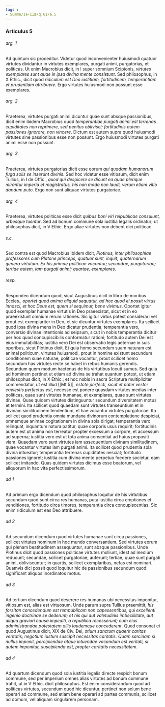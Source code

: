 ```yaml
---
tags : 
- Summa/Ia-IIæ/q.61/a.5
---
```


### Articulus 5

###### arg. 1
Ad quintum sic proceditur. Videtur quod inconvenienter huiusmodi quatuor virtutes dividantur in virtutes exemplares, purgati animi, purgatorias, et politicas. Ut enim Macrobius dicit, in I super somnium Scipionis, *virtutes exemplares sunt quae in ipsa divina mente consistunt*. Sed philosophus, in X Ethic., dicit quod *ridiculum est Deo iustitiam, fortitudinem, temperantiam et prudentiam attribuere*. Ergo virtutes huiusmodi non possunt esse exemplares.

###### arg. 2
Praeterea, virtutes purgati animi dicuntur quae sunt absque passionibus, dicit enim ibidem Macrobius quod *temperantiae purgati animi est terrenas cupiditates non reprimere, sed penitus oblivisci; fortitudinis autem passiones ignorare, non vincere*. Dictum est autem supra quod huiusmodi virtutes sine passionibus esse non possunt. Ergo huiusmodi virtutes purgati animi esse non possunt.

###### arg. 3
Praeterea, virtutes purgatorias dicit esse eorum *qui quadam humanorum fuga solis se inserunt divinis*. Sed hoc videtur esse vitiosum, dicit enim Tullius, in I de Offic., *quod qui despicere se dicunt ea quae plerique mirantur imperia et magistratus, his non modo non laudi, verum etiam vitio dandum puto*. Ergo non sunt aliquae virtutes purgatoriae.

###### arg. 4
Praeterea, virtutes politicas esse dicit *quibus boni viri reipublicae consulunt, urbesque tuentur*. Sed ad bonum commune sola iustitia legalis ordinatur; ut philosophus dicit, in V Ethic. Ergo aliae virtutes non debent dici politicae.

###### s.c.
Sed contra est quod Macrobius ibidem dicit, *Plotinus, inter philosophiae professores cum Platone princeps, quatuor sunt, inquit, quaternarum genera virtutum. Ex his primae politicae vocantur; secundae, purgatoriae; tertiae autem, iam purgati animi; quartae, exemplares*.

###### resp.
Respondeo dicendum quod, sicut Augustinus dicit in libro de moribus Eccles., *oportet quod anima aliquid sequatur, ad hoc quod ei possit virtus innasci, et hoc Deus est, quem si sequimur, bene vivimus*. Oportet igitur quod exemplar humanae virtutis in Deo praeexistat, sicut et in eo praeexistunt omnium rerum rationes. Sic igitur virtus potest considerari vel prout est exemplariter in Deo, et sic dicuntur virtutes exemplares. Ita scilicet quod ipsa divina mens in Deo dicatur prudentia; temperantia vero, conversio divinae intentionis ad seipsum, sicut in nobis temperantia dicitur per hoc quod concupiscibilis conformatur rationi; fortitudo autem Dei est eius immutabilitas; iustitia vero Dei est observatio legis aeternae in suis operibus, sicut Plotinus dixit. Et quia homo secundum suam naturam est animal politicum, virtutes huiusmodi, prout in homine existunt secundum conditionem suae naturae, politicae vocantur, prout scilicet homo secundum has virtutes recte se habet in rebus humanis gerendis. Secundum quem modum hactenus de his virtutibus locuti sumus. Sed quia ad hominem pertinet ut etiam ad divina se trahat quantum potest, ut etiam philosophus dicit, in X Ethic.; et hoc nobis in sacra Scriptura multipliciter commendatur, ut est illud [[Mt 5]], *estote perfecti, sicut et pater vester caelestis perfectus est*, necesse est ponere quasdam virtutes medias inter politicas, quae sunt virtutes humanae, et exemplares, quae sunt virtutes divinae. Quae quidem virtutes distinguuntur secundum diversitatem motus et termini. Ita scilicet quod quaedam sunt virtutes transeuntium et in divinam similitudinem tendentium, et hae vocantur virtutes purgatoriae. Ita scilicet quod prudentia omnia mundana divinorum contemplatione despiciat, omnemque animae cogitationem in divina sola dirigat; temperantia vero relinquat, inquantum natura patitur, quae corporis usus requirit; fortitudinis autem est ut anima non terreatur propter excessum a corpore, et accessum ad superna; iustitia vero est ut tota anima consentiat ad huius propositi viam. Quaedam vero sunt virtutes iam assequentium divinam similitudinem, quae vocantur virtutes iam purgati animi. Ita scilicet quod prudentia sola divina intueatur; temperantia terrenas cupiditates nesciat; fortitudo passiones ignoret; iustitia cum divina mente perpetuo foedere societur, eam scilicet imitando. Quas quidem virtutes dicimus esse beatorum, vel aliquorum in hac vita perfectissimorum.

###### ad 1
Ad primum ergo dicendum quod philosophus loquitur de his virtutibus secundum quod sunt circa res humanas, puta iustitia circa emptiones et venditiones, fortitudo circa timores, temperantia circa concupiscentias. Sic enim ridiculum est eas Deo attribuere.

###### ad 2
Ad secundum dicendum quod virtutes humanae sunt circa passiones, scilicet virtutes hominum in hoc mundo conversantium. Sed virtutes eorum qui plenam beatitudinem assequuntur, sunt absque passionibus. Unde Plotinus dicit quod passiones politicae virtutes molliunt, idest ad medium reducunt; secundae, scilicet purgatoriae, auferunt; tertiae, quae sunt purgati animi, obliviscuntur; in quartis, scilicet exemplaribus, nefas est nominari. Quamvis dici possit quod loquitur hic de passionibus secundum quod significant aliquos inordinatos motus.

###### ad 3
Ad tertium dicendum quod deserere res humanas ubi necessitas imponitur, vitiosum est, alias est virtuosum. Unde parum supra Tullius praemittit, *his forsitan concedendum est rempublicam non capessentibus, qui excellenti ingenio doctrinae se dederunt; et his qui aut valetudinis imbecillitate, aut aliqua graviori causa impediti, a republica recesserunt; cum eius administrandae potestatem aliis laudemque concederent*. Quod consonat ei quod Augustinus dicit, XIX de Civ. Dei, *otium sanctum quaerit caritas veritatis; negotium iustum suscipit necessitas caritatis. Quam sarcinam si nullus imponit, percipiendae atque intuendae vacandum est veritati, si autem imponitur, suscipienda est, propter caritatis necessitatem*.

###### ad 4
Ad quartum dicendum quod sola iustitia legalis directe respicit bonum commune, sed per imperium omnes alias virtutes ad bonum commune trahit, ut in V Ethic. dicit philosophus. Est enim considerandum quod ad politicas virtutes, secundum quod hic dicuntur, pertinet non solum bene operari ad commune, sed etiam bene operari ad partes communis, scilicet ad domum, vel aliquam singularem personam.

